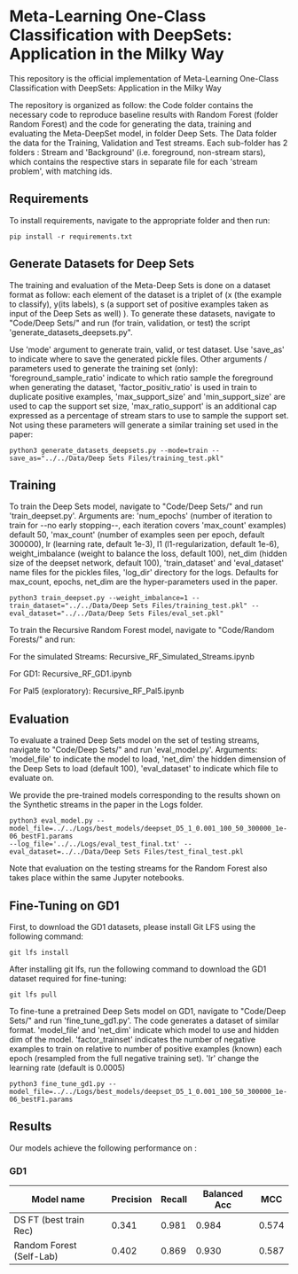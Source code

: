 # Meta-Learning One-Class Classification with DeepSets: Application in the Milky Way

This repository is the official implementation of Meta-Learning One-Class Classification with DeepSets: Application in the Milky Way

The repository is organized as follow: the Code folder contains the necessary code to reproduce baseline results with Random Forest (folder Random Forest) and the code for generating the data, training and evaluating the Meta-DeepSet model, in folder Deep Sets. The Data folder the data for the Training, Validation and Test streams. Each sub-folder has 2 folders : Stream and 'Background' (i.e. foreground, non-stream stars), which contains the respective stars in separate file for each 'stream problem', with matching ids. 

## Requirements

To install requirements, navigate to the appropriate folder and then run:

```setup
pip install -r requirements.txt
```
## Generate Datasets for Deep Sets

The training and evaluation of the Meta-Deep Sets is done on a dataset format as follow: each element of the dataset is a triplet of (x (the example to classify), y(its labels), s (a support set of positive examples taken as input of the Deep Sets as well) ). To generate these datasets, navigate to "Code/Deep Sets/" and run (for train, validation, or test) the script 'generate_datasets_deepsets.py". 

Use 'mode' argument to generate train, valid, or test dataset. 
Use 'save_as' to indicate where to save the generated pickle files.
Other arguments / parameters used to generate the training set (only):  'foreground_sample_ratio' indicate to which ratio sample the foreground when generating the  dataset, 'factor_positiv_ratio' is used in train to duplicate positive examples, 'max_support_size' and 'min_support_size' are used to cap the support set size, 'max_ratio_support' is an additional cap expressed as a percentage of stream stars to use to sample the support set.
Not using these parameters will generate a similar training set used in the paper:

```generate datasets
python3 generate_datasets_deepsets.py --mode=train --save_as="../../Data/Deep Sets Files/training_test.pkl"
```

## Training

To train the Deep Sets model, navigate to "Code/Deep Sets/" and run 'train_deepset.py'. 
Arguments are: 'num_epochs' (number of iteration to train for --no early stopping--, each iteration covers 'max_count' examples) default 50, 'max_count' (number of examples seen per epoch, default 300000), lr (learning rate, default 1e-3), l1 (l1-regularization, default 1e-6), weight_imbalance (weight to balance the loss, default 100), net_dim (hidden size of the deepset network, default 100), 'train_dataset' and 'eval_dataset' name files for the pickles files, 'log_dir' directory for the logs.
Defaults for max_count, epochs, net_dim are the hyper-parameters used in the paper. 

```train
python3 train_deepset.py --weight_imbalance=1 --train_dataset="../../Data/Deep Sets Files/training_test.pkl" --eval_dataset="../../Data/Deep Sets Files/eval_set.pkl"
```

To train the Recursive Random Forest model, navigate to "Code/Random Forests/" and run:

For the simulated Streams:          Recursive_RF_Simulated_Streams.ipynb

For GD1:                            Recursive_RF_GD1.ipynb

For Pal5 (exploratory):             Recursive_RF_Pal5.ipynb

## Evaluation

To evaluate a trained Deep Sets model on the set of testing streams, navigate to "Code/Deep Sets/" and run 'eval_model.py'. 
Arguments: 'model_file' to indicate the model to load, 'net_dim' the hidden dimension of the Deep Sets to load (default 100), 'eval_dataset' to indicate which file to evaluate on.

We provide the pre-trained models corresponding to the results shown on the Synthetic streams in the paper in the Logs folder.

```eval
python3 eval_model.py --model_file=../../Logs/best_models/deepset_D5_1_0.001_100_50_300000_1e-06_bestF1.params
--log_file='../../Logs/eval_test_final.txt' --eval_dataset=../../Data/Deep Sets Files/test_final_test.pkl
```

Note that evaluation on the testing streams for the Random Forest also takes place within the same Jupyter notebooks.

## Fine-Tuning on GD1

First, to download the GD1 datasets, please install Git LFS using the following command:

```install git lfs
git lfs install
```

After installing git lfs, run the following command to download the GD1 dataset required for fine-tuning:

```download GD1 using Git LFS
git lfs pull
```

To fine-tune a pretrained Deep Sets model on GD1, navigate to "Code/Deep Sets/" and run 'fine_tune_gd1.py'. The code generates a dataset of similar format. 
'model_file' and 'net_dim' indicate which model to use and hidden dim of the model. 'factor_trainset' indicates the number of negative examples to train on relative to number of positive examples (known) each epoch (resampled from the full negative training set). 'lr' change the learning rate (default is 0.0005)

```fine-tune
python3 fine_tune_gd1.py --model_file=../../Logs/best_models/deepset_D5_1_0.001_100_50_300000_1e-06_bestF1.params
```

## Results

Our models achieve the following performance on :

### GD1

| Model name               |  Precision  |  Recall  |  Balanced Acc  |   MCC   |
| ------------------------ |------------ | -------- | -------------- | ------- |
| DS FT (best train Rec)   |    0.341    |   0.981  |     0.984      |  0.574  |
| Random Forest (Self-Lab) |    0.402    |   0.869  |     0.930      |  0.587  |



